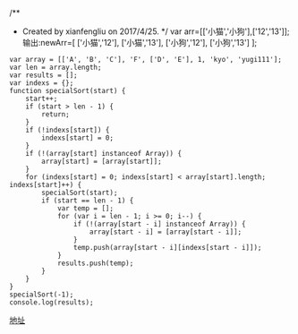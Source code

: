 /**
 * Created by xianfengliu on 2017/4/25.
 */
var arr=[['小猫','小狗'],['12','13']];
输出:newArr=[
    ['小猫','12'],
    ['小猫','13'],
    ['小狗','12'],
    ['小狗','13']
];

```
var array = [['A', 'B', 'C'], 'F', ['D', 'E'], 1, 'kyo', 'yugi111'];
var len = array.length;
var results = [];
var indexs = {};
function specialSort(start) {
    start++;
    if (start > len - 1) {
        return;
    }
    if (!indexs[start]) {
        indexs[start] = 0;
    }
    if (!(array[start] instanceof Array)) {
        array[start] = [array[start]];
    }
    for (indexs[start] = 0; indexs[start] < array[start].length; indexs[start]++) {
        specialSort(start);
        if (start == len - 1) {
            var temp = [];
            for (var i = len - 1; i >= 0; i--) {
                if (!(array[start - i] instanceof Array)) {
                    array[start - i] = [array[start - i]];
                }
                temp.push(array[start - i][indexs[start - i]]);
            }
            results.push(temp);
        }
    }
} 
specialSort(-1);
console.log(results);

```
[地址](https://zhidao.baidu.com/question/390484183256562165.html)
